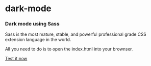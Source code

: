 # dark-mode
<h3>Dark mode using Sass</h3>
<p>Sass is the most mature, stable, and powerful professional grade CSS extension language in the world.</p>
<p>All you need to do is to open the index.html into your brownser.</p>
<a href='https://todaysdevs.github.io/dark-mode/'>Test it now</a>
